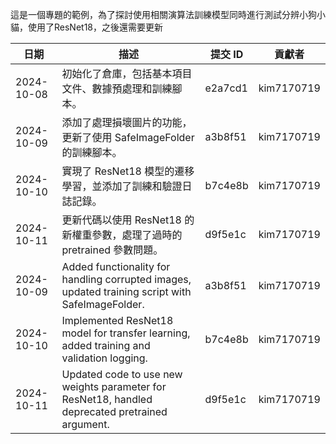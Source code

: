 這是一個專題的範例，為了探討使用相關演算法訓練模型同時進行測試分辨小狗小貓，使用了ResNet18，之後還需要更新





| 日期       | 描述                                                                                       | 提交 ID     | 貢獻者       |
|------------|---------------------------------------------------------------------------------------------|-------------|-------------|
| 2024-10-08 | 初始化了倉庫，包括基本項目文件、數據預處理和訓練腳本。                                           | e2a7cd1     | kim7170719  |
| 2024-10-09 | 添加了處理損壞圖片的功能，更新了使用 SafeImageFolder 的訓練腳本。                                | a3b8f51     | kim7170719  |
| 2024-10-10 | 實現了 ResNet18 模型的遷移學習，並添加了訓練和驗證日誌記錄。                                      | b7c4e8b     | kim7170719  |
| 2024-10-11 | 更新代碼以使用 ResNet18 的新權重參數，處理了過時的 pretrained 參數問題。                         | d9f5e1c     | kim7170719  |
| 2024-10-09 | Added functionality for handling corrupted images, updated training script with SafeImageFolder. | a3b8f51     | kim7170719  |
| 2024-10-10 | Implemented ResNet18 model for transfer learning, added training and validation logging.     | b7c4e8b     | kim7170719  |
| 2024-10-11 | Updated code to use new weights parameter for ResNet18, handled deprecated pretrained argument. | d9f5e1c     | kim7170719  |
